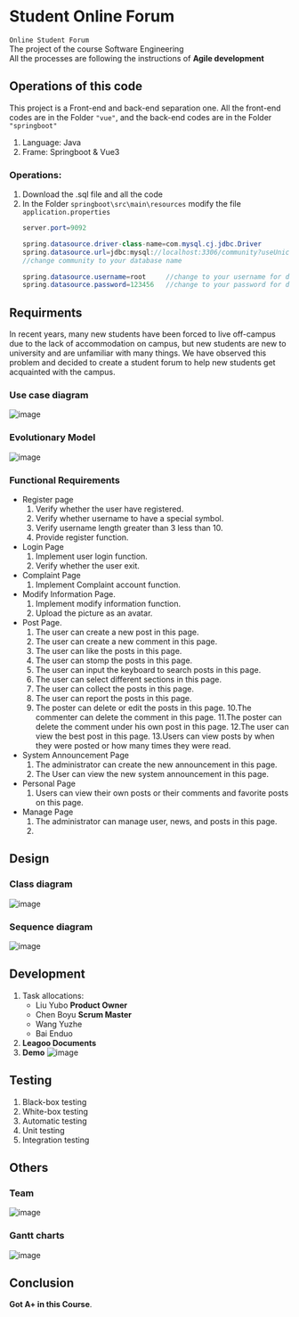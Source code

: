 # Student Online Forum
`Online Student Forum`<br>
The project of the course Software Engineering<br>
All the processes are following the instructions of __Agile development__
##  Operations of this code
This project is a Front-end and back-end separation one. All the front-end codes are in the Folder `"vue"`, and the back-end codes are in the Folder `"springboot"` <br>
1.  Language:   Java
2.  Frame:      Springboot & Vue3
### Operations:
1.  Download the .sql file and all the code
2.  In the Folder `springboot\src\main\resources` modify the file `application.properties` <br>
    ```java
    server.port=9092

    spring.datasource.driver-class-name=com.mysql.cj.jdbc.Driver
    spring.datasource.url=jdbc:mysql://localhost:3306/community?useUnicode=true&characterEncoding=utf8&autoReconnect=true&serverTimezone=GMT%2B8  
    //change community to your database name
    
    spring.datasource.username=root     //change to your username for database
    spring.datasource.password=123456   //change to your password for database
    ```
##  Requirments
In recent years, many new students have been forced to live off-campus due to the lack of accommodation on campus, but new students are new to university and are unfamiliar with many things. We have observed this problem and decided to create a student forum to help new students get acquainted with the campus.
### Use case diagram
![image](https://github.com/Travis-Chen00/Student-Online-Forum/blob/main/Images/User%20case.jpg)
### Evolutionary Model
![image](https://github.com/Travis-Chen00/Student-Online-Forum/blob/main/Images/Evolutionary%20model.png)
### Functional Requirements
*   Register page
    1. Verify whether the user have registered.
    2. Verify whether username to have a special symbol.
    3. Verify username length greater than 3 less than 10.
    4. Provide register function.
*   Login Page
    1. Implement user login function.
    2. Verify whether the user exit.
*   Complaint Page
    1. Implement Complaint account function.
*   Modify Information Page.
    1. Implement modify information function.
    2. Upload the picture as an avatar.
*   Post Page.
    1. The user can create a new post in this page.
    2. The user can create a new comment in this page.
    3. The user can like the posts in this page.
    4. The user can stomp the posts in this page.
    5. The user can input the keyboard to search posts in this page.
    6. The user can select different sections in this page.
    7. The user can collect the posts in this page.
    8. The user can report the posts in this page.
    9. The poster can delete or edit the posts in this page.
    10.The commenter can delete the comment in this page.
    11.The poster can delete the comment under his own post in this page.
    12.The user can view the best post in this page.
    13.Users can view posts by when they were posted or how many times they were read.
*   System Announcement Page
    1. The administrator can create the new announcement in this page.
    2. The User can view the new system announcement in this page.
*   Personal Page
    1. Users can view their own posts or their comments and favorite posts on this page.
*   Manage Page
    1. The administrator can manage user, news, and posts in this page.
    2. 
##  Design
### Class diagram
![image](https://github.com/Travis-Chen00/Student-Online-Forum/blob/main/Images/class%20diagram.jpg)
### Sequence diagram
![image](https://github.com/Travis-Chen00/Student-Online-Forum/blob/main/Images/sequence%20diagram.png)

##  Development
1.  Task allocations:
    *   Liu  Yubo   __Product Owner__
    *   Chen Boyu   __Scrum Master__
    *   Wang Yuzhe        
    *   Bai  Enduo       
2. __Leagoo Documents__ 
3. __Demo__
![image](https://github.com/Travis-Chen00/Student-Online-Forum/blob/main/Images/index.jpg)

##  Testing
1.  Black-box testing
2.  White-box testing
3.  Automatic testing
4.  Unit testing
5.  Integration testing

##  Others
### Team
![image](https://github.com/Travis-Chen00/Student-Online-Forum/blob/main/Images/Team.jpg)
### Gantt charts
![image](https://github.com/Travis-Chen00/Student-Online-Forum/blob/main/Images/Gantt%20charts.png)

##  Conclusion
__Got A+ in this Course__.
